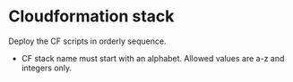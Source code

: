 # Cloudformation stack

Deploy the CF scripts in orderly sequence.
* CF stack name must start with an alphabet. Allowed values are a-z and integers only.